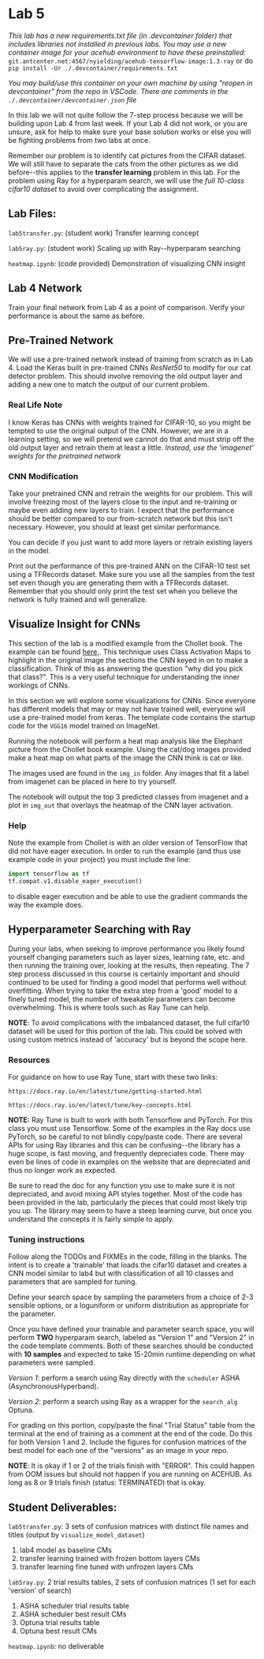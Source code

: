 # Lab 5

*This lab has a new requirements.txt file (in .devcontainer folder) that includes libraries not installed in previous labs. You may use a new container image for your acehub environment to have these preinstalled:* `git.antcenter.net:4567/nyielding/acehub-tensorflow-image:1.3-ray` or do `pip install -Ur ./.devcontainer/requirements.txt`

*You may build/use this container on your own machine by using "reopen in devcontainer" from the repo in VSCode. There are comments in the `./.devcontainer/devcontainer.json` file* 

In this lab we will not quite follow the 7-step process because we will be building upon Lab 4 from last week. If your Lab 4 did not work, or you are unsure, ask for help to make sure your base solution works or else you will be fighting problems from two labs at once.

Remember our problem is to identify cat pictures from the CIFAR dataset. We will still have to separate the cats from the other pictures as we did before--this applies to the **transfer learning** problem in this lab. For the problem using Ray for a hyperparam search, we will use the *full 10-class cifar10 dataset* to avoid over complicating the assignment.

## Lab Files:
`lab5transfer.py`: (student work) Transfer learning concept 

`lab5ray.py`: (student work) Scaling up with Ray--hyperparam searching 

`heatmap.ipynb`: (code provided) Demonstration of visualizing CNN insight

<!-- ## TensorFlow Records OUTDATED, REMOVED TF RECORD STUDENT WORK WI25 QUARTER
This lab give example code for using TensorFlow Records (TFRecords) in the *transfer learning* problem. While we will use the exact same data from the previous lab (the CIFAR-10 dataset) we will assume for some reason we need to read it from disk. The most likely reason for this is that the whole dataset cannot fit in RAM at once. However, we may be able to read our data in small chunks which we convert to TFRecord files. TFRecords allow us to read small chunks of TFRecord files dynamically while training and avoid reading the entire dataset into RAM at once. 

Students will take the CIFAR-10 dataset and process it into TFRecords. When writing the TFRecords, only pre-process the labels. Do *NOT* scale the input data before writing the TFRecords. There should be some split of the records so that there are different dataset objects for training, validation, and testing. It should only be necessary to have about 10-20 TFRecords in total since our dataset is actually pretty small.

Remember you will need to parse the TFRecords into your desired tensor shapes (like for images) and then repeat, shuffle, scale, batch, and prefetch them as necessary for training. *Code for accomplishing this is provided*. The student must use the TFRecords as the data for training in the *transfer learning* portion. -->

## Lab 4 Network
Train your final network from Lab 4 as a point of comparison. Verify your performance is about the same as before. 

## Pre-Trained Network

We will use a pre-trained network instead of training from scratch as in Lab 4. Load the Keras built in pre-trained CNNs *ResNet50* to modify for our cat detector problem. This should involve removing the old output layer and adding a new one to match the output of our current problem.

### Real Life Note
I know Keras has CNNs with weights trained for CIFAR-10, so you might be tempted to use the original output of the CNN. However, we are in a learning setting, so we will pretend we cannot do that and must strip off the old output layer and retrain them at least a little. *Instead, use the 'imagenet' weights for the pretrained network*

### CNN Modification
Take your pretrained CNN and retrain the weights for our problem. This will involve freezing most of the layers close to the input and re-training or maybe even adding new layers to train. I expect that the performance should be better compared to our from-scratch network but this isn't necessary. However, you should at least get similar performance.  

You can decide if you just want to add more layers or retrain existing layers in the model.

Print out the performance of this pre-trained ANN on the CIFAR-10 test set using a TFRecords dataset. Make sure you use all the samples from the test set even though you are generating them with a TFRecords dataset.  Remember that you should only print the test set when you believe the network is fully trained and will generalize.

## Visualize Insight for CNNs
This section of the lab is a modified example from the Chollet book. The example can be found [here,](https://github.com/fchollet/deep-learning-with-python-notebooks/blob/660498db01c0ad1368b9570568d5df473b9dc8dd/first_edition/5.4-visualizing-what-convnets-learn.ipynb). This technique uses Class Activation Maps to highlight in the original image the sections the CNN keyed in on to make a classification. Think of this as answering the question "why did you pick that class?". This is a very useful technique for understanding the inner workings of CNNs.

In this section we will explore some visualizations for CNNs. Since everyone has different models that may or may not have trained well, everyone will use a pre-trained model from keras. The template code contains the startup code for the `VGG16` model trained on ImageNet. 

Running the notebook will perform a heat map analysis like the Elephant picture from the Chollet book example. Using the cat/dog images provided make a heat map on what parts of the image the CNN think is cat or like.

The images used are found in the `img_in` folder. Any images that fit a label from imagenet can be placed in here to try yourself. 

The notebook will output the top 3 predicted classes from imagenet and a plot in `img_out` that overlays the heatmap of the CNN layer activation. 

### Help
Note the example from Chollet is with an older version of TensorFlow that did not have eager execution. In order to run the example (and thus use example code in your project) you must include the line:
```python
import tensorflow as tf
tf.compat.v1.disable_eager_execution()
```
to disable eager execution and be able to use the gradient commands the way the example does.

## Hyperparameter Searching with Ray
During your labs, when seeking to improve performance you likely found yourself changing parameters such as layer sizes, learning rate, etc. and then running the training over, looking at the results, then repeating. The 7 step process discussed in this course is certainly important and should continued to be used for finding a good model that performs well without overfitting. When trying to take the extra step from a 'good' model to a finely tuned model, the number of tweakable parameters can become overwhelming. This is where tools such as Ray Tune can help.

**NOTE**: To avoid complications with the imbalanced dataset, the full cifar10 dataset will be used for this portion of the lab. This could be solved with using custom metrics instead of 'accuracy' but is beyond the scope here.

### Resources
For guidance on how to use Ray Tune, start with these two links:

`https://docs.ray.io/en/latest/tune/getting-started.html`

`https://docs.ray.io/en/latest/tune/key-concepts.html`

**NOTE:** Ray Tune is built to work with both Tensorflow and PyTorch. For this class you must use Tensorflow. Some of the examples in the Ray docs use PyTorch, so be careful to not blindly copy/paste code. There are several APIs for using Ray libraries and this can be confusing--the library has a huge scope, is fast moving, and frequently depreciates code. There may even be lines of code in examples on the website that are depreciated and thus no longer work as expected. 

Be sure to read the doc for any function you use to make sure it is not depreciated, and avoid mixing API styles together. Most of the code has been provided in the lab, particularly the pieces that could most likely trip you up. The library may seem to have a steep learning curve, but once you understand the concepts it is fairly simple to apply.

### Tuning instructions
Follow along the TODOs and FIXMEs in the code, filling in the blanks. The intent is to create a 'trainable' that loads the cifar10 dataset and creates a CNN model similar to lab4 but with classification of all 10 classes and parameters that are sampled for tuning.

Define your search space by sampling the parameters from a choice of 2-3 sensible options, or a loguniform or uniform distribution as appropriate for the parameter.

Once you have defined your trainable and parameter search space, you will perform **TWO** hyperparam search, labeled as "Version 1" and "Version 2" in the code template comments. Both of these searches should be conducted with **10 samples** and expected to take 15-20min runtime depending on what parameters were sampled.

*Version 1*: perform a search using Ray directly with the `scheduler` ASHA (AsynchronousHyperband).

*Version 2*: perform a search using Ray as a wrapper for the `search_alg` Optuna.

For grading on this portion, copy/paste the final "Trial Status" table from the terminal at the end of training as a comment at the end of the code. Do this for both Version 1 and 2. Include the figures for confusion matrices of the best model for each one of the "versions" as an image in your repo.

**NOTE**: It is okay if 1 or 2 of the trials finish with "ERROR". This could happen from OOM issues but should not happen if you are running on ACEHUB. As long as 8 or 9 trials finish (status: TERMINATED) that is okay.

## Student Deliverables:
`lab5transfer.py`: 3 sets of confusion matrices with distinct file names and titles (output by `visualize_model_dataset`)
1. lab4 model as baseline CMs
2. transfer learning trained with frozen bottom layers CMs
3. transfer learning fine tuned with unfrozen layers CMs

`lab5ray.py`: 2 trial results tables, 2 sets of confusion matrices (1 set for each 'version' of search)
1. ASHA scheduler trial results table
2. ASHA scheduler best result CMs
3. Optuna trial results table
4. Optuna best result CMs

`heatmap.ipynb`: no deliverable